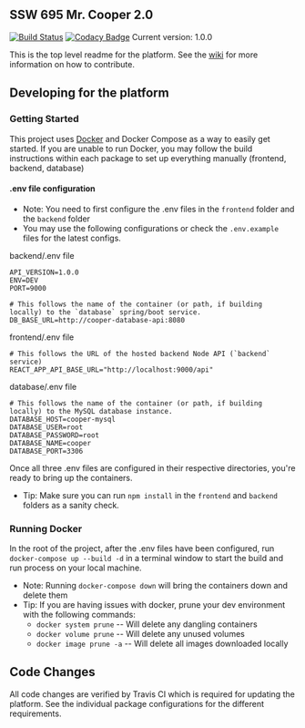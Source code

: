 SSW 695 Mr. Cooper 2.0
------------------------------
[![Build Status](https://travis-ci.org/CCorrado/Cooper2.0.svg?branch=master)](https://travis-ci.org/CCorrado/Cooper2.0)
[![Codacy Badge](https://api.codacy.com/project/badge/Grade/9b29c475e12048e887a5f62a973e04ab)](https://www.codacy.com/manual/CCorrado/Cooper2.0?utm_source=github.com&amp;utm_medium=referral&amp;utm_content=CCorrado/Cooper2.0&amp;utm_campaign=Badge_Grade)
Current version: 1.0.0

This is the top level readme for the platform. See the [wiki] for more information on how to contribute.

## Developing for the platform
### Getting Started
This project uses [Docker](https://www.docker.com/) and Docker Compose as a way to easily get started. If you are unable to run Docker, you may follow the build instructions within each package to set up everything manually (frontend, backend, database)

#### .env file configuration
- Note: You need to first configure the .env files in the `frontend` folder and the `backend` folder
- You may use the following configurations or check the `.env.example` files for the latest configs.

backend/.env file
```
API_VERSION=1.0.0
ENV=DEV
PORT=9000

# This follows the name of the container (or path, if building locally) to the `database` spring/boot service.
DB_BASE_URL=http://cooper-database-api:8080
```

frontend/.env file
```
# This follows the URL of the hosted backend Node API (`backend` service)
REACT_APP_API_BASE_URL="http://localhost:9000/api"
```

database/.env file
```
# This follows the name of the container (or path, if building locally) to the MySQL database instance.
DATABASE_HOST=cooper-mysql
DATABASE_USER=root
DATABASE_PASSWORD=root
DATABASE_NAME=cooper
DATABASE_PORT=3306
```

Once all three .env files are configured in their respective directories, you're ready to bring up the containers.
- Tip: Make sure you can run `npm install` in the `frontend` and `backend` folders as a sanity check.

### Running Docker 
In the root of the project, after the .env files have been configured, run `docker-compose up --build -d` in a terminal window to start the build and run process on your local machine.
- Note: Running `docker-compose down` will bring the containers down and delete them
- Tip: If you are having issues with docker, prune your dev environment with the following commands:
    - `docker system prune` -- Will delete any dangling containers
    - `docker volume prune` -- Will delete any unused volumes
    - `docker image prune -a` -- Will delete all images downloaded locally

## Code Changes
All code changes are verified by Travis CI which is required for updating the platform. See the individual package configurations for the different requirements.

[wiki]: https://github.com/CCorrado/Cooper2.0/wiki
